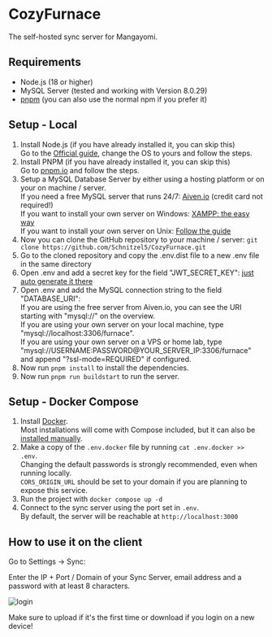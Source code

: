 # CozyFurnace

The self-hosted sync server for Mangayomi.

## Requirements

- Node.js (18 or higher)
- MySQL Server (tested and working with Version 8.0.29)
- [pnpm](https://pnpm.io/) (you can also use the normal npm if you prefer it)

## Setup - Local

1. Install Node.js (if you have already installed it, you can skip this) \
Go to the [Official guide](https://nodejs.org/en/download/package-manager), change the OS to yours and follow the steps.
2. Install PNPM (if you have already installed it, you can skip this) \
Go to [pnpm.io](https://pnpm.io/installation) and follow the steps.
3. Setup a MySQL Database Server by either using a hosting platform or on your on machine / server. \
If you need a free MySQL server that runs 24/7: [Aiven.io](https://aiven.io/pricing?product=mysql) (credit card not required!) \
If you want to install your own server on Windows: [XAMPP: the easy way](https://www.apachefriends.org/index.html) \
If you want to install your own server on Unix: [Follow the guide](https://www.digitalocean.com/community/tutorials/how-to-install-mysql-on-ubuntu-20-04)
4. Now you can clone the GitHub repository to your machine / server: ```git clone https://github.com/Schnitzel5/CozyFurnace.git```
5. Go to the cloned repository and copy the .env.dist file to a new .env file in the same directory
6. Open .env and add a secret key for the field "JWT_SECRET_KEY": [just auto generate it there](https://codebeautify.org/generate-random-string)
7. Open .env and add the MySQL connection string to the field "DATABASE_URI": \
If you are using the free server from Aiven.io, you can see the URI starting with "mysql://" on the overview. \
If you are using your own server on your local machine, type "mysql://localhost:3306/furnace". \
If you are using your own server on a VPS or home lab, type "mysql://USERNAME:PASSWORD@YOUR_SERVER_IP:3306/furnace" and append "?ssl-mode=REQUIRED" if configured.
8. Now run ```pnpm install``` to install the dependencies. 
9. Now run ```pnpm run buildstart``` to run the server. 

## Setup - Docker Compose
1. Install [Docker](https://docs.docker.com/engine/install/).  
    Most installations will come with Compose included, but it can also be [installed manually](https://docs.docker.com/compose/install/).
2. Make a copy of the `.env.docker` file by running `cat .env.docker >> .env`.  
    Changing the default passwords is strongly recommended, even when running locally.  
    `CORS_ORIGIN_URL` should be set to your domain if you are planning to expose this service.  
3. Run the project with `docker compose up -d`
4. Connect to the sync server using the port set in `.env`.  
    By default, the server will be reachable at `http://localhost:3000`

## How to use it on the client
Go to Settings -> Sync:

Enter the IP + Port / Domain of your Sync Server, email address and a password with at least 8 characters.

![login](login.png)

Make sure to upload if it's the first time or download if you login on a new device!
